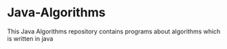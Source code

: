 # Java-Algorithms
This Java Algorithms repository contains programs about algorithms which is written in java 
